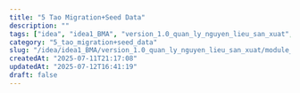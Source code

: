 ```yaml
---
title: "5 Tao Migration+Seed Data"
description: ""
tags: ["idea", "idea1_BMA", "version_1.0_quan_ly_nguyen_lieu_san_xuat", "module_1_nguyen_lieu", "1_thiet_ke_CSDL_prisma_schema", "5_tao_migration+seed_data"]
category: "5_tao_migration+seed_data"
slug: "/idea/idea1_BMA/version_1.0_quan_ly_nguyen_lieu_san_xuat/module_1_nguyen_lieu/1_thiet_ke_CSDL_prisma_schema/5_tao_migration+seed_data/5_tao_migration+seed_data.md"
createdAt: "2025-07-11T21:17:08"
updatedAt: "2025-07-12T16:41:19"
draft: false
---
```

